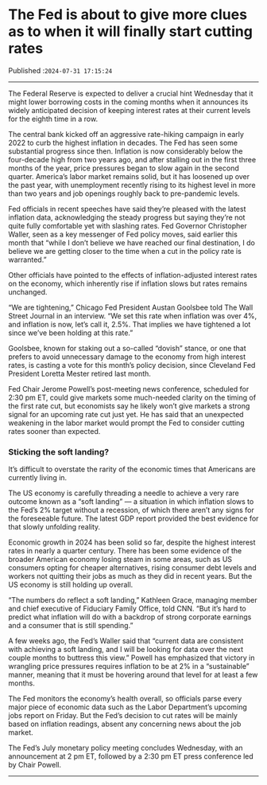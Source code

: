 # The Fed is about to give more clues as to when it will finally start cutting rates

Published :`2024-07-31 17:15:24`

---

The Federal Reserve is expected to deliver a crucial hint Wednesday that it might lower borrowing costs in the coming months when it announces its widely anticipated decision of keeping interest rates at their current levels for the eighth time in a row.

The central bank kicked off an aggressive rate-hiking campaign in early 2022 to curb the highest inflation in decades. The Fed has seen some substantial progress since then. Inflation is now considerably below the four-decade high from two years ago, and after stalling out in the first three months of the year, price pressures began to slow again in the second quarter. America’s labor market remains solid, but it has loosened up over the past year, with unemployment recently rising to its highest level in more than two years and job openings roughly back to pre-pandemic levels.

Fed officials in recent speeches have said they’re pleased with the latest inflation data, acknowledging the steady progress but saying they’re not quite fully comfortable yet with slashing rates. Fed Governor Christopher Waller, seen as a key messenger of Fed policy moves, said earlier this month that “while I don’t believe we have reached our final destination, I do believe we are getting closer to the time when a cut in the policy rate is warranted.”

Other officials have pointed to the effects of inflation-adjusted interest rates on the economy, which inherently rise if inflation slows but rates remains unchanged.

“We are tightening,” Chicago Fed President Austan Goolsbee told The Wall Street Journal in an interview. “We set this rate when inflation was over 4%, and inflation is now, let’s call it, 2.5%. That implies we have tightened a lot since we’ve been holding at this rate.”

Goolsbee, known for staking out a so-called “dovish” stance, or one that prefers to avoid unnecessary damage to the economy from high interest rates, is casting a vote for this month’s policy decision, since Cleveland Fed President Loretta Mester retired last month.

Fed Chair Jerome Powell’s post-meeting news conference, scheduled for 2:30 pm ET, could give markets some much-needed clarity on the timing of the first rate cut, but economists say he likely won’t give markets a strong signal for an upcoming rate cut just yet. He has said that an unexpected weakening in the labor market would prompt the Fed to consider cutting rates sooner than expected.

### Sticking the soft landing?

It’s difficult to overstate the rarity of the economic times that Americans are currently living in.

The US economy is carefully threading a needle to achieve a very rare outcome known as a “soft landing” — a situation in which inflation slows to the Fed’s 2% target without a recession, of which there aren’t any signs for the foreseeable future. The latest GDP report provided the best evidence for that slowly unfolding reality.

Economic growth in 2024 has been solid so far, despite the highest interest rates in nearly a quarter century. There has been some evidence of the broader American economy losing steam in some areas, such as US consumers opting for cheaper alternatives, rising consumer debt levels and workers not quitting their jobs as much as they did in recent years. But the US economy is still holding up overall.

“The numbers do reflect a soft landing,” Kathleen Grace, managing member and chief executive of Fiduciary Family Office, told CNN. “But it’s hard to predict what inflation will do with a backdrop of strong corporate earnings and a consumer that is still spending.”

A few weeks ago, the Fed’s Waller said that “current data are consistent with achieving a soft landing, and I will be looking for data over the next couple months to buttress this view.” Powell has emphasized that victory in wrangling price pressures requires inflation to be at 2% in a “sustainable” manner, meaning that it must be hovering around that level for at least a few months.

The Fed monitors the economy’s health overall, so officials parse every major piece of economic data such as the Labor Department’s upcoming jobs report on Friday. But the Fed’s decision to cut rates will be mainly based on inflation readings, absent any concerning news about the job market.

The Fed’s July monetary policy meeting concludes Wednesday, with an announcement at 2 pm ET, followed by a 2:30 pm ET press conference led by Chair Powell.

---

